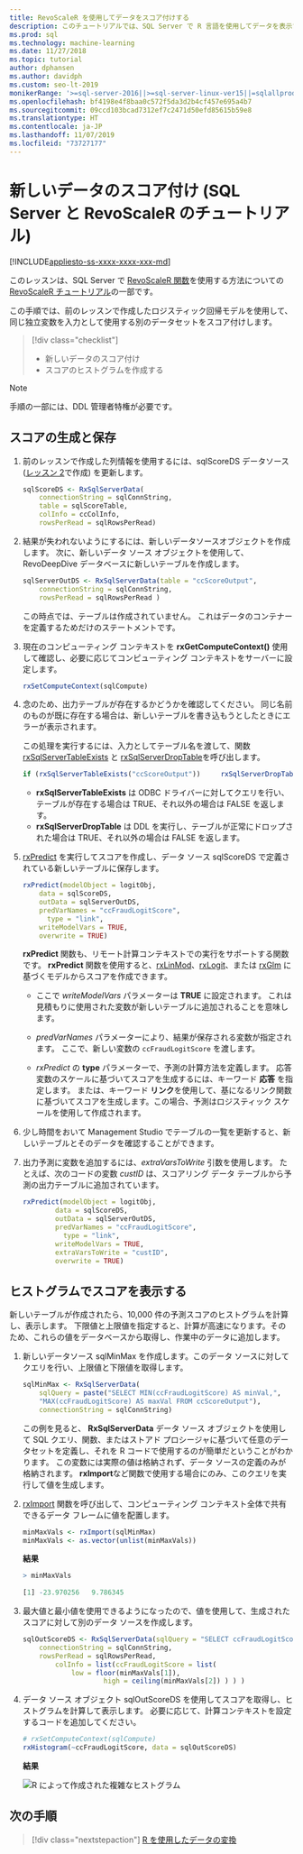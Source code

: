 ```yaml
---
title: RevoScaleR を使用してデータをスコア付けする
description: このチュートリアルでは、SQL Server で R 言語を使用してデータを表示する方法について詳しく説明しています。
ms.prod: sql
ms.technology: machine-learning
ms.date: 11/27/2018
ms.topic: tutorial
author: dphansen
ms.author: davidph
ms.custom: seo-lt-2019
monikerRange: '>=sql-server-2016||>=sql-server-linux-ver15||=sqlallproducts-allversions'
ms.openlocfilehash: bf4198e4f8baa0c572f5da3d2b4cf457e695a4b7
ms.sourcegitcommit: 09ccd103bcad7312ef7c2471d50efd85615b59e8
ms.translationtype: HT
ms.contentlocale: ja-JP
ms.lasthandoff: 11/07/2019
ms.locfileid: "73727177"
---
```

# <a name="score-new-data-sql-server-and-revoscaler-tutorial"></a>新しいデータのスコア付け (SQL Server と RevoScaleR のチュートリアル)
[!INCLUDE[appliesto-ss-xxxx-xxxx-xxx-md](../../includes/appliesto-ss-xxxx-xxxx-xxx-md.md)]

このレッスンは、SQL Server で [RevoScaleR 関数](https://docs.microsoft.com/machine-learning-server/r-reference/revoscaler/revoscaler)を使用する方法についての [RevoScaleR チュートリアル](deepdive-data-science-deep-dive-using-the-revoscaler-packages.md)の一部です。

この手順では、前のレッスンで作成したロジスティック回帰モデルを使用して、同じ独立変数を入力として使用する別のデータセットをスコア付けします。

> [!div class="checklist"]
> * 新しいデータのスコア付け
> * スコアのヒストグラムを作成する

> [!NOTE]
> 手順の一部には、DDL 管理者特権が必要です。

## <a name="generate-and-save-scores"></a>スコアの生成と保存
  
1. 前のレッスンで作成した列情報を使用するには、sqlScoreDS データソース ([レッスン 2](deepdive-create-sql-server-data-objects-using-rxsqlserverdata.md)で作成) を更新します。
  
    ```R
    sqlScoreDS <- RxSqlServerData(
        connectionString = sqlConnString,
        table = sqlScoreTable,
        colInfo = ccColInfo,
        rowsPerRead = sqlRowsPerRead)
    ```
  
2. 結果が失われないようにするには、新しいデータソースオブジェクトを作成します。 次に、新しいデータ ソース オブジェクトを使用して、RevoDeepDive データベースに新しいテーブルを作成します。
  
    ```R
    sqlServerOutDS <- RxSqlServerData(table = "ccScoreOutput",
        connectionString = sqlConnString,
        rowsPerRead = sqlRowsPerRead )
    ```
    この時点では、テーブルは作成されていません。 これはデータのコンテナーを定義するためだけのステートメントです。
     
3. 現在のコンピューティング コンテキストを **rxGetComputeContext()** 使用して確認し、必要に応じてコンピューティング コンテキストをサーバーに設定します。
  
    ```R
    rxSetComputeContext(sqlCompute)
    ```
  
4. 念のため、出力テーブルが存在するかどうかを確認してください。 同じ名前のものが既に存在する場合は、新しいテーブルを書き込もうとしたときにエラーが表示されます。
  
    この処理を実行するには、入力としてテーブル名を渡して、関数 [rxSqlServerTableExists](https://docs.microsoft.com/machine-learning-server/r-reference/revoscaler/rxsqlserverdroptable) と [rxSqlServerDropTable](https://docs.microsoft.com/machine-learning-server/r-reference/revoscaler/rxsqlserverdroptable)を呼び出します。
  
    ```R
    if (rxSqlServerTableExists("ccScoreOutput"))     rxSqlServerDropTable("ccScoreOutput")
    ```
  
    + **rxSqlServerTableExists** は ODBC ドライバーに対してクエリを行い、テーブルが存在する場合は TRUE、それ以外の場合は FALSE を返します。
    + **rxSqlServerDropTable** は DDL を実行し、テーブルが正常にドロップされた場合は TRUE、それ以外の場合は FALSE を返します。

5. [rxPredict](https://docs.microsoft.com/machine-learning-server/r-reference/revoscaler/rxpredict) を実行してスコアを作成し、データ ソース sqlScoreDS で定義されている新しいテーブルに保存します。
  
    ```R
    rxPredict(modelObject = logitObj,
        data = sqlScoreDS,
        outData = sqlServerOutDS,
        predVarNames = "ccFraudLogitScore",
          type = "link",
        writeModelVars = TRUE,
        overwrite = TRUE)
    ```
  
    **rxPredict** 関数も、リモート計算コンテキストでの実行をサポートする関数です。 **rxPredict** 関数を使用すると、[rxLinMod](https://docs.microsoft.com/machine-learning-server/r-reference/revoscaler/rxlinmod)、[rxLogit](https://docs.microsoft.com/machine-learning-server/r-reference/revoscaler/rxlogit)、または [rxGlm](https://docs.microsoft.com/machine-learning-server/r-reference/revoscaler/rxglm) に基づくモデルからスコアを作成できます。
  
    - ここで *writeModelVars* パラメーターは **TRUE** に設定されます。 これは見積もりに使用された変数が新しいテーブルに追加されることを意味します。
  
    - *predVarNames* パラメーターにより、結果が保存される変数が指定されます。 ここで、新しい変数の `ccFraudLogitScore` を渡します。
  
    - *rxPredict* の **type** パラメーターで、予測の計算方法を定義します。 応答変数のスケールに基づいてスコアを生成するには、キーワード **応答** を指定します。 または、キーワード **リンク**を使用して、基になるリンク関数に基づいてスコアを生成します。この場合、予測はロジスティック スケールを使用して作成されます。

6. 少し時間をおいて Management Studio でテーブルの一覧を更新すると、新しいテーブルとそのデータを確認することができます。

7. 出力予測に変数を追加するには、*extraVarsToWrite* 引数を使用します。  たとえば、次のコードの変数 *custID* は、スコアリング データ テーブルから予測の出力テーブルに追加されています。
  
    ```R
    rxPredict(modelObject = logitObj,
            data = sqlScoreDS,
            outData = sqlServerOutDS,
            predVarNames = "ccFraudLogitScore",
              type = "link",
            writeModelVars = TRUE,
            extraVarsToWrite = "custID",
            overwrite = TRUE)
    ```

## <a name="display-scores-in-a-histogram"></a>ヒストグラムでスコアを表示する

新しいテーブルが作成されたら、10,000 件の予測スコアのヒストグラムを計算し、表示します。 下限値と上限値を指定すると、計算が高速になります。そのため、これらの値をデータベースから取得し、作業中のデータに追加します。

1. 新しいデータソース sqlMinMax を作成します。このデータ ソースに対してクエリを行い、上限値と下限値を取得します。
  
    ```R
    sqlMinMax <- RxSqlServerData(
        sqlQuery = paste("SELECT MIN(ccFraudLogitScore) AS minVal,",
        "MAX(ccFraudLogitScore) AS maxVal FROM ccScoreOutput"),
        connectionString = sqlConnString)
    ```

     この例を見ると、 **RxSqlServerData** データ ソース オブジェクトを使用して SQL クエリ、関数、またはストアド プロシージャに基づいて任意のデータセットを定義し、それを R コードで使用するのが簡単だということがわかります。 この変数には実際の値は格納されず、データ ソースの定義のみが格納されます。 **rxImport**など関数で使用する場合にのみ、このクエリを実行して値を生成します。
      
2. [rxImport](https://docs.microsoft.com/machine-learning-server/r-reference/revoscaler/rximport) 関数を呼び出して、コンピューティング コンテキスト全体で共有できるデータ フレームに値を配置します。
  
    ```R
    minMaxVals <- rxImport(sqlMinMax)
    minMaxVals <- as.vector(unlist(minMaxVals))
    ```

    **結果**
     
    ```R
    > minMaxVals
     
    [1] -23.970256   9.786345
    ```

3. 最大値と最小値を使用できるようになったので、値を使用して、生成されたスコアに対して別のデータ ソースを作成します。
  
    ```R
    sqlOutScoreDS <- RxSqlServerData(sqlQuery = "SELECT ccFraudLogitScore FROM ccScoreOutput",
        connectionString = sqlConnString,
        rowsPerRead = sqlRowsPerRead,
            colInfo = list(ccFraudLogitScore = list(
                low = floor(minMaxVals[1]),
                        high = ceiling(minMaxVals[2]) ) ) )
    ```

4. データ ソース オブジェクト sqlOutScoreDS を使用してスコアを取得し、ヒストグラムを計算して表示します。 必要に応じて、計算コンテキストを設定するコードを追加してください。
  
    ```R
    # rxSetComputeContext(sqlCompute)
    rxHistogram(~ccFraudLogitScore, data = sqlOutScoreDS)
    ```
  
    **結果**
  
    ![R によって作成された複雑なヒストグラム](media/rsql-sue-complex-histogram.png "R によって作成された複雑なヒストグラム")
  
## <a name="next-steps"></a>次の手順

> [!div class="nextstepaction"]
> [R を使用したデータの変換](../../advanced-analytics/tutorials/deepdive-transform-data-using-r.md)